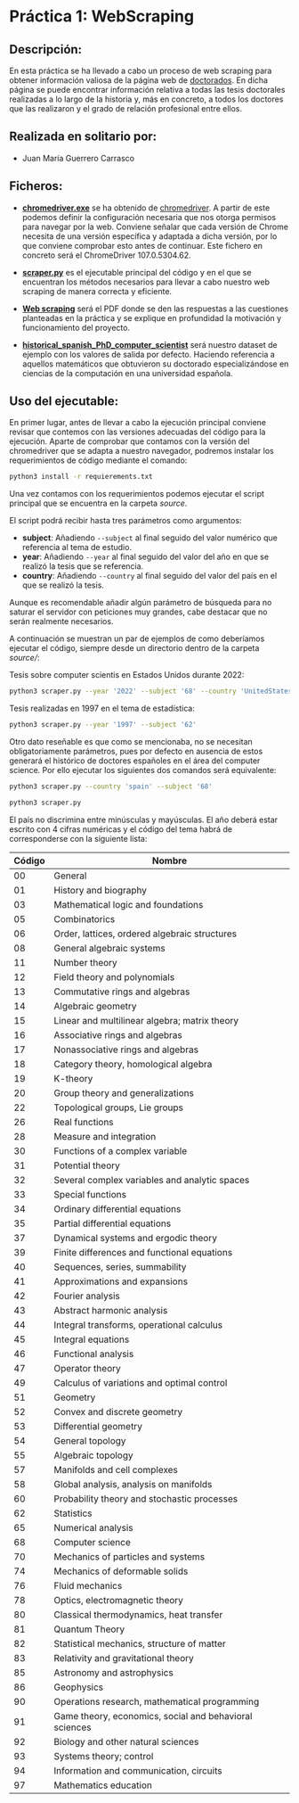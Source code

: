 # Práctica 1: WebScraping

## Descripción:

En esta práctica se ha llevado a cabo un proceso de web scraping para obtener información valiosa de la página web de [doctorados](https://genealogy.math.ndsu.nodak.edu/). En dicha página se puede encontrar información relativa a todas las tesis doctorales realizadas a lo largo de la historia y, más en concreto, a todos los doctores que las realizaron y el grado de relación profesional entre ellos.

## Realizada en solitario por:

- Juan María Guerrero Carrasco

## Ficheros:

- **[chromedriver.exe](https://github.com/jmguerreroca/WebScraping/blob/main/source/chromedriver.exe)** se ha obtenido de [chromedriver](https://chromedriver.chromium.org/downloads). A partir de este podemos definir la configuración necesaria que nos otorga permisos para navegar por la web. Conviene señalar que cada versión de Chrome necesita de una versión específica y adaptada a dicha versión, por lo que conviene comprobar esto antes de continuar. Este fichero en concreto será el ChromeDriver 107.0.5304.62.

- **[scraper.py](https://github.com/jmguerreroca/WebScraping/blob/main/source/scraper.py)** es el ejecutable principal del código y en el que se encuentran los métodos necesarios para llevar a cabo nuestro web scraping de manera correcta y eficiente.

- **[Web scraping](https://github.com/jmguerreroca/WebScraping/blob/main/Web%20scraping.pdf)** será el PDF donde se den las respuestas a las cuestiones planteadas en la práctica y se explique en profundidad la motivación y funcionamiento del proyecto.

- **[historical_spanish_PhD_computer_scientist](https://doi.org/10.5281/zenodo.7346828)** será nuestro dataset de ejemplo con los valores de salida por defecto. Haciendo referencia a aquellos matemáticos que obtuvieron su doctorado especializándose en ciencias de la computación en una universidad española.

## Uso del ejecutable:

En primer lugar, antes de llevar a cabo la ejecución principal conviene revisar que contemos con las versiones adecuadas del código para la ejecución. Aparte de comprobar que contamos con la versión del chromedriver que se adapta a nuestro navegador, podremos instalar los requerimientos de código mediante el comando:

```bash
python3 install -r requierements.txt
```

Una vez contamos con los requerimientos podemos ejecutar el script principal que se encuentra en la carpeta *source*.

El script podrá recibir hasta tres parámetros como argumentos:

- **subject**: Añadiendo `--subject` al final seguido del valor numérico que referencia al tema de estudio.
- **year**: Añadiendo `--year` al final seguido del valor del año en que se realizó la tesis que se referencia.
- **country**: Añadiendo `--country` al final seguido del valor del país en el que se realizó la tesis.

Aunque es recomendable añadir algún parámetro de búsqueda para no saturar el servidor con peticiones muy grandes, cabe destacar que no serán realmente necesarios.

A continuación se muestran un par de ejemplos de como deberíamos ejecutar el código, siempre desde un directorio dentro de la carpeta *source/*:

Tesis sobre computer scientis en Estados Unidos durante 2022:

```bash
python3 scraper.py --year '2022' --subject '68' --country 'UnitedStates'
```

Tesis realizadas en 1997 en el tema de estadística:

```bash
python3 scraper.py --year '1997' --subject '62'
```

Otro dato reseñable es que como se mencionaba, no se necesitan obligatoriamente parámetros, pues por defecto en ausencia de estos generará el histórico de doctores españoles en el área del computer science.
Por ello ejecutar los siguientes dos comandos será equivalente:

```bash
python3 scraper.py --country 'spain' --subject '68'
```
```bash
python3 scraper.py
```

El país no discrimina entre minúsculas y mayúsculas. El año deberá estar escrito con 4 cifras numéricas y el código del tema habrá de corresponderse con la siguiente lista:

| Código | Nombre                                                 |
| ------ | ------------------------------------------------------ |
| 00     | General                                                |
| 01     | History and biography                                  |
| 03     | Mathematical logic and foundations                     |
| 05     | Combinatorics                                          |
| 06     | Order, lattices, ordered algebraic structures          |
| 08     | General algebraic systems                              |
| 11     | Number theory                                          |
| 12     | Field theory and polynomials                           |
| 13     | Commutative rings and algebras                         |
| 14     | Algebraic geometry                                     |
| 15     | Linear and multilinear algebra; matrix theory          |
| 16     | Associative rings and algebras                         |
| 17     | Nonassociative rings and algebras                      |
| 18     | Category theory, homological algebra                   |
| 19     | K-theory                                               |
| 20     | Group theory and generalizations                       |
| 22     | Topological groups, Lie groups                         |
| 26     | Real functions                                         |
| 28     | Measure and integration                                |
| 30     | Functions of a complex variable                        |
| 31     | Potential theory                                       |
| 32     | Several complex variables and analytic spaces          |
| 33     | Special functions                                      |
| 34     | Ordinary differential equations                        |
| 35     | Partial differential equations                         |
| 37     | Dynamical systems and ergodic theory                   |
| 39     | Finite differences and functional equations            |
| 40     | Sequences, series, summability                         |
| 41     | Approximations and expansions                          |
| 42     | Fourier analysis                                       |
| 43     | Abstract harmonic analysis                             |
| 44     | Integral transforms, operational calculus              |
| 45     | Integral equations                                     |
| 46     | Functional analysis                                    |
| 47     | Operator theory                                        |
| 49     | Calculus of variations and optimal control             |
| 51     | Geometry                                               |
| 52     | Convex and discrete geometry                           |
| 53     | Differential geometry                                  |
| 54     | General topology                                       |
| 55     | Algebraic topology                                     |
| 57     | Manifolds and cell complexes                           |
| 58     | Global analysis, analysis on manifolds                 |
| 60     | Probability theory and stochastic processes            |
| 62     | Statistics                                             |
| 65     | Numerical analysis                                     |
| 68     | Computer science                                       |
| 70     | Mechanics of particles and systems                     |
| 74     | Mechanics of deformable solids                         |
| 76     | Fluid mechanics                                        |
| 78     | Optics, electromagnetic theory                         |
| 80     | Classical thermodynamics, heat transfer                |
| 81     | Quantum Theory                                         |
| 82     | Statistical mechanics, structure of matter             |
| 83     | Relativity and gravitational theory                    |
| 85     | Astronomy and astrophysics                             |
| 86     | Geophysics                                             |
| 90     | Operations research, mathematical programming          |
| 91     | Game theory, economics, social and behavioral sciences |
| 92     | Biology and other natural sciences                     |
| 93     | Systems theory; control                                |
| 94     | Information and communication, circuits                |
| 97     | Mathematics education                                  |

